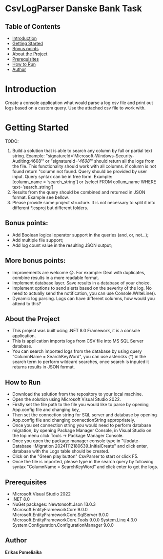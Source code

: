 # CsvLogParser Danske Bank Task

## Table of Contents
* [Introduction](#Introduction)
* [Getting Started](#Getting-Started)
* [Bonus points](##Bonus-points)
* [About the Project](#about-the-project)
* [Prerequisites](#prerequisites)
* [How to Run](#how-to-run)
* [Author](author)


# Introduction 
Create a console application what would parse a log csv file and print out logs based on a custom query. Use the attached csv file to work with.

# Getting Started
TODO:
1. Build a solution that is able to search any column by full or partial text string. Example: "signatureId=’Microsoft-Windows-Security-Auditing:4608’“ or "signatureId=’*4608*’“  should return all the logs from the file. This functionality should work with all columns. if column is not found return "column not found.  Query should be provided by user input. Query syntax can be in free form. Example:  
[column_name = ‘search_string’] or [select FROM collum_name WHERE text=’search_string’]
2. Results from the query should be combined and returned in JSON format. Example see bellow.
3. Please provide some project structure. It is not necessary to split it into different *.csproj but different folders.

## Bonus points:
* Add Boolean logical operator support in the queries (and, or, not...);
* Add multiple file support;
* Add log count value in the resulting JSON output;


## More bonus points:
* Improvements are welcome 😊. For example: Deal with duplicates, combine results in a more readable format.
* Implement database layer. Save results in a database of your choice.
* Implement options to send alerts based on the severity of the log. No need to actually send the notification, you can use Console.WriteLine().
* Dynamic log parsing. Logs can have different columns, how would you attend to this?
  
## About the Project
- This project was built using .NET 8.0 Framework, it is a console application.
- This is application imports logs from CSV file into MS SQL Server database.
- You can search imported logs from the database by using query "ColumnName = SearchKeyWord", you can use asterisks (*) in the search term to perform wildcard searches, once search is inputed it returns results in JSON format.

## How to Run

- Download the solution from the repository to your local machine.
- Open the solution using Microsoft Visual Studio 2022.
- Firstly set the file path to the file you would like to parse by opening App.config file and changing key, 
- Then set the connection string for SQL server and database by opening App.config file and changing connectionString appropriately.
- Once you set connection string you would need to perform database migration, by opening Package Manager Console, in Visual Studio on the top menu click Tools -> Package Manager Console.
- Once you open the package manager console type in "Update-Database -Migration 20241112180639_InitialCreate" and click enter, database with the Logs table should be created.
- Click on the "Green play button" CsvParser to start or click F5.
- Once the file is imported, please type in the search query by following syntax "ColumnName = SearchKeyWord" and click enter to get the logs.

## Prerequisites
* Microsoft Visual Studio 2022
* .NET 8.0
* NuGet packages: Newtonsoft.Json 13.0.3
                  Microsoft.EntityFrameworkCore 9.0.0
                  Microsoft.EntityFrameworkCore.SqlServer 9.0.0
                  Microsoft.EntityFrameworkCore.Tools 9.0.0
                  System.Linq 4.3.0
                  System.Configuration.ConfigurationManager 9.0.0

## Author

<strong>Erikas Pomeliaika</strong>
